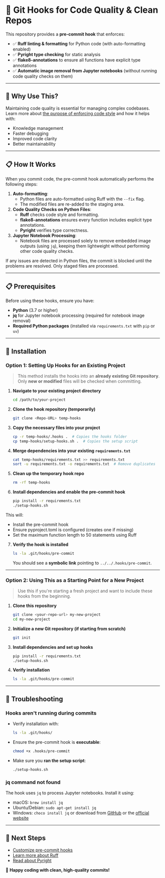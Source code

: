 # **🚀 Git Hooks for Code Quality & Clean Repos**

This repository provides a **pre-commit hook** that enforces:
- ✅ **Ruff linting & formatting** for Python code (with auto-formatting enabled)
- ✅ **Pyright type checking** for static analysis
- ✅ **flake8-annotations** to ensure all functions have explicit type annotations
- ✅ **Automatic image removal from Jupyter notebooks** (without running code quality checks on them)


---

## **📌 Why Use This?**
Maintaining code quality is essential for managing complex codebases. Learn more about [the purpose of enforcing code style](What%20is%20the%20Purpose%20of%20CodeStyle%3F.md) and how it helps with:

- Knowledge management
- Faster debugging
- Improved code clarity
- Better maintainability

---
## 📋 How It Works
When you commit code, the pre-commit hook automatically performs the following steps:
1. **Auto-formatting**:  
   - Python files are auto-formatted using Ruff with the `--fix` flag.
   - The modified files are re-added to the staging area.
2. **Code Quality Checks on Python Files**:  
   - **Ruff** checks code style and formatting.
   - **flake8-annotations** ensures every function includes explicit type annotations.
   - **Pyright** verifies type correctness.
3. **Jupyter Notebook Processing**:  
   - Notebook files are processed solely to remove embedded image outputs (using `jq`), keeping them lightweight without performing other code quality checks.

If any issues are detected in Python files, the commit is blocked until the problems are resolved. Only staged files are processed.




---

## **📋 Prerequisites**
Before using these hooks, ensure you have:
- **Python** (3.7 or higher)  
- **jq** for Jupyter notebook processing (required for notebook image removal)  
- **Required Python packages** (installed via `requirements.txt` with `pip` or `uv`)  

---

## **🚀 Installation**

### **Option 1: Setting Up Hooks for an Existing Project**
> This method installs the hooks into an **already existing Git repository**.  
> Only **new or modified** files will be checked when committing.

1. **Navigate to your existing project directory**  
   ```sh
   cd /path/to/your-project
   ```

2. **Clone the hook repository (temporarily)**  
   ```sh
   git clone <Repo-URL> temp-hooks
   ```

3. **Copy the necessary files into your project**  
   ```sh
   cp -r temp-hooks/.hooks .  # Copies the hooks folder
   cp temp-hooks/setup-hooks.sh .  # Copies the setup script
   ```

4. **Merge dependencies into your existing `requirements.txt`**  
   ```sh
   cat temp-hooks/requirements.txt >> requirements.txt
   sort -u requirements.txt -o requirements.txt  # Remove duplicates
   ```

5. **Clean up the temporary hook repo**  
   ```sh
   rm -rf temp-hooks
   ```

6. **Install dependencies and enable the pre-commit hook**  
   ```sh
   pip install -r requirements.txt
   ./setup-hooks.sh
   ```
This will:

- Install the pre-commit hook
- Ensure pyproject.toml is configured (creates one if missing)
- Set the maximum function length to 50 statements using Ruff

7. **Verify the hook is installed**  
   ```sh
   ls -la .git/hooks/pre-commit
   ```  
   You should see a **symbolic link** pointing to `../../.hooks/pre-commit`.


---

### **Option 2: Using This as a Starting Point for a New Project**
> Use this if you're starting a fresh project and want to include these hooks from the beginning.

1. **Clone this repository**  
   ```sh
   git clone <your-repo-url> my-new-project
   cd my-new-project
   ```

2. **Initialize a new Git repository (if starting from scratch)**  
   ```sh
   git init
   ```

3. **Install dependencies and set up hooks**  
   ```sh
   pip install -r requirements.txt
   ./setup-hooks.sh
   ```

4. **Verify installation**  
   ```sh
   ls -la .git/hooks/pre-commit
   ```  




---

## **🔧 Troubleshooting**
### **Hooks aren't running during commits**
- Verify installation with:  
  ```sh
  ls -la .git/hooks/
  ```
- Ensure the pre-commit hook is **executable**:  
  ```sh
  chmod +x .hooks/pre-commit
  ```
- Make sure you **ran the setup script**:  
  ```sh
  ./setup-hooks.sh
  ```

### **jq command not found**
The hook uses `jq` to process Jupyter notebooks. Install it using:
- macOS: `brew install jq`
- Ubuntu/Debian: `sudo apt-get install jq`
- Windows: `choco install jq` or download from [GitHub](https://github.com/jqlang/jq) or the [official website](https://jqlang.org/download/)

---

## **🔗 Next Steps**
- [Customize pre-commit hooks](https://pre-commit.com/)  
- [Learn more about Ruff](https://github.com/charliermarsh/ruff)  
- [Read about Pyright](https://github.com/microsoft/pyright)  


🚀 **Happy coding with clean, high-quality commits!**

